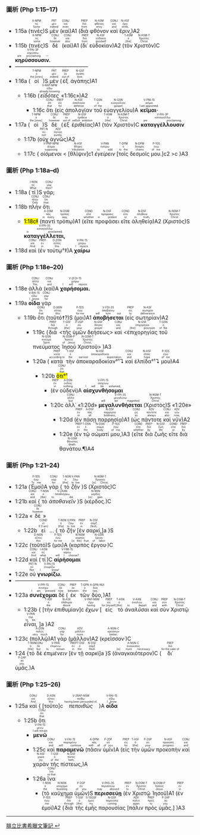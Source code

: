### 圖析 (Php 1:15–17)
- <rt>1:15a</rt> (<RUBY><ruby><ruby>τινὲς<rt>Some</rt></ruby><rt>τις</rt></ruby><rt>X-NPM</rt></RUBY>)S <RUBY><ruby><ruby>μὲν<rt>indeed</rt></ruby><rt>μέν</rt></ruby><rt>PRT</rt></RUBY> (<RUBY><ruby><ruby>καὶ<rt>even</rt></ruby><rt>καί</rt></ruby><rt>CONJ</rt></RUBY>)A1 (<RUBY><ruby><ruby>διὰ<rt>from</rt></ruby><rt>διά</rt></ruby><rt>PREP</rt></RUBY> <RUBY><ruby><ruby>φθόνον<rt>envy</rt></ruby><rt>φθόνος</rt></ruby><rt>N-ASM</rt></RUBY> <RUBY><ruby><ruby>καὶ<rt>and</rt></ruby><rt>καί</rt></ruby><rt>CONJ</rt></RUBY> <RUBY><ruby><ruby>ἔριν,<rt>strife,</rt></ruby><rt>ἔρις</rt></ruby><rt>N-ASF</rt></RUBY>)A2 
- <rt>1:15b</rt> (<RUBY><ruby><ruby>τινὲς<rt>some</rt></ruby><rt>τις</rt></ruby><rt>X-NPM</rt></RUBY>)S <RUBY><ruby><ruby>δὲ<rt>however</rt></ruby><rt>δέ</rt></ruby><rt>CONJ</rt></RUBY> (<RUBY><ruby><ruby>καὶ<rt>also</rt></ruby><rt>καί</rt></ruby><rt>CONJ</rt></RUBY>)A1 (<RUBY><ruby><ruby>δι᾽<rt>from</rt></ruby><rt>διά</rt></ruby><rt>PREP</rt></RUBY> <RUBY><ruby><ruby>εὐδοκίαν<rt>goodwill</rt></ruby><rt>εὐδοκία</rt></ruby><rt>N-ASF</rt></RUBY>)A2 (<RUBY><ruby><ruby>τὸν<rt>[the]</rt></ruby><rt>ὁ</rt></ruby><rt>T-ASM</rt></RUBY> <RUBY><ruby><ruby>Χριστὸν<rt>Christ</rt></ruby><rt>Χριστός</rt></ruby><rt>N-ASM-T</rt></RUBY>)C <RUBY><ruby><ruby><strong>κηρύσσουσιν.</strong><rt>are proclaiming —</rt></ruby><rt>κηρύσσω</rt></ruby><rt>V-PAI-3P</rt></RUBY> 
- ——————————————
- <rt>1:16a</rt> (<RUBY><ruby><ruby>οἱ<rt>the [ones]</rt></ruby><rt>ὁ</rt></ruby><rt>T-NPM</rt></RUBY>)S <RUBY><ruby><ruby>μὲν<rt>indeed</rt></ruby><rt>μέν</rt></ruby><rt>PRT</rt></RUBY> (<RUBY><ruby><ruby>ἐξ<rt>out of</rt></ruby><rt>ἐκ</rt></ruby><rt>PREP</rt></RUBY> <RUBY><ruby><ruby>ἀγάπης<rt>love,</rt></ruby><rt>ἀγάπη</rt></ruby><rt>N-GSF</rt></RUBY>)A1 
	- <rt>1:16b</rt> (<RUBY><ruby><ruby><em>εἰδότες</em><rt>already knowing</rt></ruby><rt>εἴδω</rt></ruby><rt>V-RAP-NPM</rt></RUBY> «<rt>1:16c</rt>»)A2 
		- <rt>1:16c</rt> <RUBY><ruby><ruby>ὅτι<rt>that</rt></ruby><rt>ὅτι</rt></ruby><rt>CONJ</rt></RUBY> (<RUBY><ruby><ruby>εἰς<rt>for</rt></ruby><rt>εἰς</rt></ruby><rt>PREP</rt></RUBY> <RUBY><ruby><ruby>ἀπολογίαν<rt>defense</rt></ruby><rt>ἀπολογία</rt></ruby><rt>N-ASF</rt></RUBY> <RUBY><ruby><ruby>τοῦ<rt>of the</rt></ruby><rt>ὁ</rt></ruby><rt>T-GSN</rt></RUBY> <RUBY><ruby><ruby>εὐαγγελίου<rt>gospel</rt></ruby><rt>εὐαγγέλιον</rt></ruby><rt>N-GSN</rt></RUBY>)A <RUBY><ruby><ruby><strong>κεῖμαι·</strong><rt>I am appointed;</rt></ruby><rt>κεῖμαι</rt></ruby><rt>V-PNI-1S</rt></RUBY> 
- <rt>1:17a</rt> (<RUBY><ruby><ruby>οἱ<rt>the [ones]</rt></ruby><rt>ὁ</rt></ruby><rt>T-NPM</rt></RUBY>)S <RUBY><ruby><ruby>δὲ<rt>however</rt></ruby><rt>δέ</rt></ruby><rt>CONJ</rt></RUBY> (<RUBY><ruby><ruby>ἐξ<rt>out of</rt></ruby><rt>ἐκ</rt></ruby><rt>PREP</rt></RUBY> <RUBY><ruby><ruby>ἐριθείας<rt>selfish ambition</rt></ruby><rt>ἐριθεία</rt></ruby><rt>N-GSF</rt></RUBY>)A1 (<RUBY><ruby><ruby>τὸν<rt>[the]</rt></ruby><rt>ὁ</rt></ruby><rt>T-ASM</rt></RUBY> <RUBY><ruby><ruby>Χριστὸν<rt>Christ</rt></ruby><rt>Χριστός</rt></ruby><rt>N-ASM-T</rt></RUBY>)C <RUBY><ruby><ruby><strong>καταγγέλλουσιν</strong><rt>are proclaiming,</rt></ruby><rt>καταγγέλλω</rt></ruby><rt>V-PAI-3P</rt></RUBY> 
	- <rt>1:17b</rt> (<RUBY><ruby><ruby>οὐχ<rt>not</rt></ruby><rt>οὐ</rt></ruby><rt>PRT-N</rt></RUBY> <RUBY><ruby><ruby>ἁγνῶς<rt>purely,</rt></ruby><rt>ἁγνῶς</rt></ruby><rt>ADV</rt></RUBY>)A2
	- <rt>1:17c</rt> { <RUBY><ruby><ruby><em>οἰόμενοι</em><rt>supposing</rt></ruby><rt>οἴομαι</rt></ruby><rt>V-PNP-NPM</rt></RUBY> < <rt>[</rt><RUBY><ruby><ruby>θλῖψιν<rt>tribulation</rt></ruby><rt>θλῖψις</rt></ruby><rt>N-ASF</rt></RUBY><rt>]c1</rt> <RUBY><ruby><ruby><em>ἐγείρειν</em><rt>to add</rt></ruby><rt>ἐγείρω</rt></ruby><rt>V-PAN</rt></RUBY> <rt>[</rt><RUBY><ruby><ruby>τοῖς<rt>to the</rt></ruby><rt>ὁ</rt></ruby><rt>T-DPM</rt></RUBY> <RUBY><ruby><ruby>δεσμοῖς<rt>chains</rt></ruby><rt>δεσμός</rt></ruby><rt>N-DPM</rt></RUBY> <RUBY><ruby><ruby>μου.<rt>of me.</rt></ruby><rt>ἐγώ</rt></ruby><rt>P-1GS</rt></RUBY><rt>]c2</rt> >c }A3



### 圖析 (Php 1:18a–d)
- <rt>1:18a</rt> (<RUBY><ruby><ruby>τί<rt>What</rt></ruby><rt>τίς</rt></ruby><rt>I-NSN</rt></RUBY>)S <RUBY><ruby><ruby>γάρ;<rt>then?</rt></ruby><rt>γάρ</rt></ruby><rt>CONJ</rt></RUBY> 
- <rt>1:18b</rt> <RUBY><ruby><ruby>πλὴν<rt>Only</rt></ruby><rt>πλήν</rt></ruby><rt>CONJ</rt></RUBY> <RUBY><ruby><ruby>ὅτι<rt>that</rt></ruby><rt>ὅτι</rt></ruby><rt>CONJ</rt></RUBY> 
	- <rt><mark>1:18c‡</mark></rt> (<RUBY><ruby><ruby>παντὶ<rt>in every</rt></ruby><rt>πᾶς</rt></ruby><rt>A-DSM</rt></RUBY> <RUBY><ruby><ruby>τρόπῳ<rt>way,</rt></ruby><rt>τρόπος</rt></ruby><rt>N-DSM</rt></RUBY>)A1 (<RUBY><ruby><ruby>εἴτε<rt>whether</rt></ruby><rt>εἴτε</rt></ruby><rt>COND</rt></RUBY> <RUBY><ruby><ruby>προφάσει<rt>in pretext</rt></ruby><rt>πρόφασις</rt></ruby><rt>N-DSF</rt></RUBY> <RUBY><ruby><ruby>εἴτε<rt>or</rt></ruby><rt>εἴτε</rt></ruby><rt>COND</rt></RUBY> <RUBY><ruby><ruby>ἀληθείᾳ<rt>in truth,</rt></ruby><rt>ἀλήθεια</rt></ruby><rt>N-DSF</rt></RUBY>)A2 (<RUBY><ruby><ruby>Χριστὸς<rt>Christ</rt></ruby><rt>Χριστός</rt></ruby><rt>N-NSM-T</rt></RUBY>)S <RUBY><ruby><ruby><strong>καταγγέλλεται,</strong><rt>is proclaimed.</rt></ruby><rt>καταγγέλλω</rt></ruby><rt>V-PPI-3S</rt></RUBY> 
- <rt>1:18d</rt> <RUBY><ruby><ruby>καὶ<rt>And</rt></ruby><rt>καί</rt></ruby><rt>CONJ</rt></RUBY> (<RUBY><ruby><ruby>ἐν<rt>in</rt></ruby><rt>ἐν</rt></ruby><rt>PREP</rt></RUBY> <RUBY><ruby><ruby>τούτῳ°‡<rt>this</rt></ruby><rt>οὗτος</rt></ruby><rt>D-DSN</rt></RUBY>)A <RUBY><ruby><ruby><strong>χαίρω</strong><rt>I rejoice.</rt></ruby><rt>χαίρω</rt></ruby><rt>V-PAI-1S</rt></RUBY> 


### 圖析 (Php 1:18e–20)
- <rt>1:18e</rt> <RUBY><ruby><ruby>ἀλλὰ<rt>Yes,</rt></ruby><rt>ἀλλά</rt></ruby><rt>CONJ</rt></RUBY> (<RUBY><ruby><ruby>καὶ<rt>and</rt></ruby><rt>καί</rt></ruby><rt>CONJ</rt></RUBY>)A <RUBY><ruby><ruby><strong>χαρήσομαι.</strong><rt>I will rejoice.</rt></ruby><rt>χαίρω</rt></ruby><rt>V-2FOI-1S</rt></RUBY>
- <rt>1:19a</rt> <RUBY><ruby><ruby><strong>οἶδα</strong><rt>I know</rt></ruby><rt>εἴδω</rt></ruby><rt>V-RAI-1S</rt></RUBY> <RUBY><ruby><ruby>γὰρ<rt>for</rt></ruby><rt>γάρ</rt></ruby><rt>CONJ</rt></RUBY> 
	- <rt>1:19b</rt> <RUBY><ruby><ruby>ὅτι<rt>that</rt></ruby><rt>ὅτι</rt></ruby><rt>CONJ</rt></RUBY> (<RUBY><ruby><ruby>τοῦτό☨?<rt>this</rt></ruby><rt>οὗτος</rt></ruby><rt>D-NSN</rt></RUBY>)S (<RUBY><ruby><ruby>μοι<rt>for me</rt></ruby><rt>ἐγώ</rt></ruby><rt>P-1DS</rt></RUBY>)A1 <RUBY><ruby><ruby><strong>ἀποβήσεται</strong><rt>will turn out</rt></ruby><rt>ἀποβαίνω</rt></ruby><rt>V-FDI-3S</rt></RUBY> (<RUBY><ruby><ruby>εἰς<rt>to</rt></ruby><rt>εἰς</rt></ruby><rt>PREP</rt></RUBY> <RUBY><ruby><ruby>σωτηρίαν<rt>deliverance</rt></ruby><rt>σωτηρία</rt></ruby><rt>N-ASF</rt></RUBY>)A2 
		- <rt>1:19c</rt> (<RUBY><ruby><ruby>διὰ<rt>through</rt></ruby><rt>διά</rt></ruby><rt>PREP</rt></RUBY> <<RUBY><ruby><ruby>τῆς<rt>[the]</rt></ruby><rt>ὁ</rt></ruby><rt>T-GSF</rt></RUBY> <RUBY><ruby><ruby>ὑμῶν<rt>your</rt></ruby><rt>σύ</rt></ruby><rt>P-2GP</rt></RUBY> <RUBY><ruby><ruby>δεήσεως<rt>prayer</rt></ruby><rt>δέησις</rt></ruby><rt>N-GSF</rt></RUBY>> <RUBY><ruby><ruby>καὶ<rt>and</rt></ruby><rt>καί</rt></ruby><rt>CONJ</rt></RUBY> <<RUBY><ruby><ruby>ἐπιχορηγίας<rt>[the] provision</rt></ruby><rt>ἐπιχορηγία</rt></ruby><rt>N-GSF</rt></RUBY> <RUBY><ruby><ruby>τοῦ<rt>of the</rt></ruby><rt>ὁ</rt></ruby><rt>T-GSN</rt></RUBY> <RUBY><ruby><ruby>πνεύματος<rt>Spirit</rt></ruby><rt>πνεῦμα</rt></ruby><rt>N-GSN</rt></RUBY> <RUBY><ruby><ruby>Ἰησοῦ<rt>of Jesus</rt></ruby><rt>Ἰησοῦς</rt></ruby><rt>N-GSM-P</rt></RUBY> <RUBY><ruby><ruby>Χριστοῦ<rt>Christ,</rt></ruby><rt>Χριστός</rt></ruby><rt>N-GSM-T</rt></RUBY>> )A3
		-  <rt>1:20a</rt> (<RUBY><ruby><ruby>κατὰ<rt>according to</rt></ruby><rt>κατά</rt></ruby><rt>PREP</rt></RUBY> <RUBY><ruby><ruby>τὴν<rt>the</rt></ruby><rt>ὁ</rt></ruby><rt>T-ASF</rt></RUBY> <RUBY><ruby><ruby>ἀποκαραδοκίαν°¹↴<rt>earnest expectation</rt></ruby><rt>ἀποκαραδοκία</rt></ruby><rt>N-ASF</rt></RUBY> <RUBY><ruby><ruby>καὶ<rt>and</rt></ruby><rt>καί</rt></ruby><rt>CONJ</rt></RUBY> <RUBY><ruby><ruby>ἐλπίδα°¹↴<rt>hope</rt></ruby><rt>ἐλπίς</rt></ruby><rt>N-ASF</rt></RUBY> <RUBY><ruby><ruby>μου<rt>of me</rt></ruby><rt>ἐγώ</rt></ruby><rt>P-1GS</rt></RUBY>)A4 
			- <rt>1:20b</rt> <RUBY><ruby><ruby><mark>ὅτι°¹</mark><rt>that</rt></ruby><rt>ὅτι</rt></ruby><rt>CONJ</rt></RUBY> 
				- (<RUBY><ruby><ruby>ἐν<rt>in</rt></ruby><rt>ἐν</rt></ruby><rt>PREP</rt></RUBY> <RUBY><ruby><ruby>οὐδενὶ<rt>nothing</rt></ruby><rt>οὐδείς</rt></ruby><rt>A-DSN</rt></RUBY>)A <RUBY><ruby><ruby><strong>αἰσχυνθήσομαι</strong><rt>I will be ashamed,</rt></ruby><rt>αἰσχύνω</rt></ruby><rt>V-FPI-1S</rt></RUBY> 
				- <rt>1:20c</rt> <RUBY><ruby><ruby>ἀλλ᾽<rt>but</rt></ruby><rt>ἀλλά</rt></ruby><rt>CONJ</rt></RUBY> «<rt>1:20d</rt>» <RUBY><ruby><ruby><strong>μεγαλυνθήσεται</strong><rt>will be magnified</rt></ruby><rt>μεγαλύνω</rt></ruby><rt>V-FPI-3S</rt></RUBY> (<RUBY><ruby><ruby>Χριστὸς<rt>Christ</rt></ruby><rt>Χριστός</rt></ruby><rt>N-NSM-T</rt></RUBY>)S «<rt>1:20e</rt>» 
					- <rt>1:20d</rt> (<RUBY><ruby><ruby>ἐν<rt>in</rt></ruby><rt>ἐν</rt></ruby><rt>PREP</rt></RUBY> <RUBY><ruby><ruby>πάσῃ<rt>all</rt></ruby><rt>πᾶς</rt></ruby><rt>A-DSF</rt></RUBY> <RUBY><ruby><ruby>παρρησίᾳ<rt>boldness,</rt></ruby><rt>παρρησία</rt></ruby><rt>N-DSF</rt></RUBY>)A1 (<RUBY><ruby><ruby>ὡς<rt>as</rt></ruby><rt>ὡς</rt></ruby><rt>CONJ</rt></RUBY> <RUBY><ruby><ruby>πάντοτε<rt>always</rt></ruby><rt>πάντοτε</rt></ruby><rt>ADV</rt></RUBY> <RUBY><ruby><ruby>καὶ<rt>also</rt></ruby><rt>καί</rt></ruby><rt>CONJ</rt></RUBY> <RUBY><ruby><ruby>νῦν<rt>now,</rt></ruby><rt>νῦν</rt></ruby><rt>ADV</rt></RUBY>)A2 
					- <rt>1:20e</rt> (<RUBY><ruby><ruby>ἐν<rt>in</rt></ruby><rt>ἐν</rt></ruby><rt>PREP</rt></RUBY> <RUBY><ruby><ruby>τῷ<rt>the</rt></ruby><rt>ὁ</rt></ruby><rt>T-DSN</rt></RUBY> <RUBY><ruby><ruby>σώματί<rt>body</rt></ruby><rt>σῶμα</rt></ruby><rt>N-DSN</rt></RUBY> <RUBY><ruby><ruby>μου,<rt>of me,</rt></ruby><rt>ἐγώ</rt></ruby><rt>P-1GS</rt></RUBY>)A3 (<RUBY><ruby><ruby>εἴτε<rt>whether</rt></ruby><rt>εἴτε</rt></ruby><rt>COND</rt></RUBY> <RUBY><ruby><ruby>διὰ<rt>by</rt></ruby><rt>διά</rt></ruby><rt>PREP</rt></RUBY> <RUBY><ruby><ruby>ζωῆς<rt>life</rt></ruby><rt>ζωή</rt></ruby><rt>N-GSF</rt></RUBY> <RUBY><ruby><ruby>εἴτε<rt>or</rt></ruby><rt>εἴτε</rt></ruby><rt>COND</rt></RUBY> <RUBY><ruby><ruby>διὰ<rt>by</rt></ruby><rt>διά</rt></ruby><rt>PREP</rt></RUBY> <RUBY><ruby><ruby>θανάτου.¶<rt>death.</rt></ruby><rt>θάνατος</rt></ruby><rt>N-GSM</rt></RUBY>)A4 


### 圖析 (Php 1:21–24)
- <rt>1:21a</rt> (<RUBY><ruby><ruby>Ἐμοὶ<rt>To me</rt></ruby><rt>ἐγώ</rt></ruby><rt>P-1DS</rt></RUBY>)A <RUBY><ruby><ruby>γὰρ<rt>for</rt></ruby><rt>γάρ</rt></ruby><rt>CONJ</rt></RUBY> { <RUBY><ruby><ruby>τὸ<rt>[the]</rt></ruby><rt>ὁ</rt></ruby><rt>T-NSN</rt></RUBY> <RUBY><ruby><ruby><em>ζῆν</em><rt>to live</rt></ruby><rt>ζάω</rt></ruby><rt>V-PAN</rt></RUBY> }S (<RUBY><ruby><ruby>Χριστὸς<rt>[is] Christ,</rt></ruby><rt>Χριστός</rt></ruby><rt>N-NSM-T</rt></RUBY>)C 
- <rt>1:21b</rt> <RUBY><ruby><ruby>καὶ<rt>and</rt></ruby><rt>καί</rt></ruby><rt>CONJ</rt></RUBY> { <RUBY><ruby><ruby>τὸ<rt>[the]</rt></ruby><rt>ὁ</rt></ruby><rt>T-NSN</rt></RUBY> <RUBY><ruby><ruby><em>ἀποθανεῖν</em><rt>to die</rt></ruby><rt>ἀποθνήσκω</rt></ruby><rt>V-2AAN</rt></RUBY> }S (<RUBY><ruby><ruby>κέρδος.<rt>[is] gain.</rt></ruby><rt>κέρδος</rt></ruby><rt>N-NSN</rt></RUBY>)C 
- <rt>1:22a</rt> «<RUBY><ruby><ruby>δὲ<rt>however</rt></ruby><rt>δέ</rt></ruby><rt>CONJ</rt></RUBY>»
	- <rt>1:22b</rt> <RUBY><ruby><ruby>εἰ<rt>If [I am]</rt></ruby><rt>εἰ</rt></ruby><rt>COND</rt></RUBY> ... { <RUBY><ruby><ruby>τὸ<rt>[the]</rt></ruby><rt>ὁ</rt></ruby><rt>T-NSN</rt></RUBY> <RUBY><ruby><ruby><em>ζῆν</em><rt>to live</rt></ruby><rt>ζάω</rt></ruby><rt>V-PAN</rt></RUBY> <rt>[</rt><RUBY><ruby><ruby>ἐν<rt>in</rt></ruby><rt>ἐν</rt></ruby><rt>PREP</rt></RUBY> <RUBY><ruby><ruby>σαρκί,<rt>flesh,</rt></ruby><rt>σάρξ</rt></ruby><rt>N-DSF</rt></RUBY><rt>]a</rt> }S
- <rt>1:22c</rt> (<RUBY><ruby><ruby>τοῦτό<rt>this</rt></ruby><rt>οὗτος</rt></ruby><rt>D-NSN</rt></RUBY>)S (<RUBY><ruby><ruby>μοι<rt>for me</rt></ruby><rt>ἐγώ</rt></ruby><rt>P-1DS</rt></RUBY>)A (<RUBY><ruby><ruby>καρπὸς<rt>[is the] fruit</rt></ruby><rt>καρπός</rt></ruby><rt>N-NSM</rt></RUBY> <RUBY><ruby><ruby>ἔργου·<rt>of labor.</rt></ruby><rt>ἔργον</rt></ruby><rt>N-GSN</rt></RUBY>)C 
- <rt>1:22d</rt> <RUBY><ruby><ruby>καὶ<rt>And</rt></ruby><rt>καί</rt></ruby><rt>CONJ</rt></RUBY> (<RUBY><ruby><ruby>τί<rt>what</rt></ruby><rt>τίς</rt></ruby><rt>I-ASN</rt></RUBY>)C <RUBY><ruby><ruby><strong>αἱρήσομαι</strong><rt>will I choose?</rt></ruby><rt>αἱρέω</rt></ruby><rt>V-FMI-1S</rt></RUBY> 
- <rt>1:22e</rt> <RUBY><ruby><ruby>οὐ<rt>Not</rt></ruby><rt>οὐ</rt></ruby><rt>PRT-N</rt></RUBY> <RUBY><ruby><ruby><strong>γνωρίζω.</strong><rt>I know!</rt></ruby><rt>γνωρίζω</rt></ruby><rt>V-PAI-1S</rt></RUBY> 
- ——————————————
- <rt>1:23a</rt> <RUBY><ruby><ruby><strong>συνέχομαι</strong><rt>I am pressed</rt></ruby><rt>συνέχω</rt></ruby><rt>V-PPI-1S</rt></RUBY> <RUBY><ruby><ruby>δὲ<rt>now</rt></ruby><rt>δέ</rt></ruby><rt>CONJ</rt></RUBY> (<RUBY><ruby><ruby>ἐκ<rt>between</rt></ruby><rt>ἐκ</rt></ruby><rt>PREP</rt></RUBY> <RUBY><ruby><ruby>τῶν<rt>the</rt></ruby><rt>ὁ</rt></ruby><rt>T-GPN</rt></RUBY> <RUBY><ruby><ruby>δύο,<rt>two,</rt></ruby><rt>δύο</rt></ruby><rt>A-GPN-NUI</rt></RUBY>)A1
	- <rt>1:23b</rt> { <rt>[</rt><RUBY><ruby><ruby>τὴν<rt>the</rt></ruby><rt>ὁ</rt></ruby><rt>T-ASF</rt></RUBY> <RUBY><ruby><ruby>ἐπιθυμίαν<rt>desire</rt></ruby><rt>ἐπιθυμία</rt></ruby><rt>N-ASF</rt></RUBY><rt>]c</rt> <RUBY><ruby><ruby><em>ἔχων</em><rt>having</rt></ruby><rt>ἔχω</rt></ruby><rt>V-PAP-NSM</rt></RUBY> <rt>[</rt><RUBY><ruby><ruby>εἰς<rt>for [myself]</rt></ruby><rt>εἰς</rt></ruby><rt>PREP</rt></RUBY> <RUBY><ruby><ruby>τὸ<rt>[the]</rt></ruby><rt>ὁ</rt></ruby><rt>T-ASN</rt></RUBY> <RUBY><ruby><ruby><em>ἀναλῦσαι</em><rt>to depart</rt></ruby><rt>ἀναλύω</rt></ruby><rt>V-AAN</rt></RUBY> <RUBY><ruby><ruby>καὶ<rt>and</rt></ruby><rt>καί</rt></ruby><rt>CONJ</rt></RUBY> <RUBY><ruby><ruby>σὺν<rt>with</rt></ruby><rt>σύν</rt></ruby><rt>PREP</rt></RUBY> <RUBY><ruby><ruby>Χριστῷ<rt>Christ</rt></ruby><rt>Χριστός</rt></ruby><rt>N-DSM-T</rt></RUBY> <RUBY><ruby><ruby><em>εἶναι,</em><rt>to be,</rt></ruby><rt>εἰμί</rt></ruby><rt>V-PAN</rt></RUBY> <rt>]a</rt> }A2
- <rt>1:23c</rt> (<RUBY><ruby><ruby>πολλῷ<rt>very much</rt></ruby><rt>πολύς</rt></ruby><rt>A-DSN</rt></RUBY>)A1 <RUBY><ruby><ruby>γὰρ<rt>for</rt></ruby><rt>γάρ</rt></ruby><rt>CONJ</rt></RUBY> (<RUBY><ruby><ruby>μᾶλλον<rt>more</rt></ruby><rt>μᾶλλον</rt></ruby><rt>ADV</rt></RUBY>)A2 (<RUBY><ruby><ruby>κρεῖσσον·<rt>better;</rt></ruby><rt>κρείσσων</rt></ruby><rt>A-NSN-C</rt></RUBY>)C 
- <rt>1:24</rt> {<RUBY><ruby><ruby>τὸ<rt>[the]</rt></ruby><rt>ὁ</rt></ruby><rt>T-NSN</rt></RUBY> <RUBY><ruby><ruby>δὲ<rt>but</rt></ruby><rt>δέ</rt></ruby><rt>CONJ</rt></RUBY> <RUBY><ruby><ruby><em>ἐπιμένειν</em><rt>to remain</rt></ruby><rt>ἐπιμένω</rt></ruby><rt>V-PAN</rt></RUBY> <rt>[</rt><RUBY><ruby><ruby>ἐν<rt>in</rt></ruby><rt>ἐν</rt></ruby><rt>PREP</rt></RUBY> <RUBY><ruby><ruby>τῇ<rt>the</rt></ruby><rt>ὁ</rt></ruby><rt>T-DSF</rt></RUBY> <RUBY><ruby><ruby>σαρκὶ<rt>flesh</rt></ruby><rt>σάρξ</rt></ruby><rt>N-DSF</rt></RUBY><rt>]a</rt> }S (<RUBY><ruby><ruby>ἀναγκαιότερον<rt>[is] more necessary</rt></ruby><rt>ἀναγκαῖος</rt></ruby><rt>A-NSN-C</rt></RUBY>)C (<RUBY><ruby><ruby>δι᾽<rt>for the sake of</rt></ruby><rt>διά</rt></ruby><rt>PREP</rt></RUBY> <RUBY><ruby><ruby>ὑμᾶς.<rt>you.</rt></ruby><rt>σύ</rt></ruby><rt>P-2AP</rt></RUBY>)A 



### 圖析 (Php 1:25–26)
- <rt>1:25a</rt> <RUBY><ruby><ruby>καὶ<rt>And</rt></ruby><rt>καί</rt></ruby><rt>CONJ</rt></RUBY> { <rt>[</rt><RUBY><ruby><ruby>τοῦτο<rt>this</rt></ruby><rt>οὗτος</rt></ruby><rt>D-ASN</rt></RUBY><rt>]c</rt> <RUBY><ruby><ruby><em>πεποιθὼς</em><rt>having been persuaded of,</rt></ruby><rt>πείθω</rt></ruby><rt>V-2RAP-NSM</rt></RUBY> }A <RUBY><ruby><ruby><strong>οἶδα</strong><rt>I know</rt></ruby><rt>εἴδω</rt></ruby><rt>V-RAI-1S</rt></RUBY> 
	- <rt>1:25b</rt> <RUBY><ruby><ruby>ὅτι<rt>that</rt></ruby><rt>ὅτι</rt></ruby><rt>CONJ</rt></RUBY> 
		- <RUBY><ruby><ruby><strong>μενῶ</strong><rt>I will remain</rt></ruby><rt>μένω</rt></ruby><rt>V-FAI-1S</rt></RUBY> 
		- <rt>1:25c</rt> <RUBY><ruby><ruby>καὶ<rt>and</rt></ruby><rt>καί</rt></ruby><rt>CONJ</rt></RUBY> <RUBY><ruby><ruby><strong>παραμενῶ</strong><rt>will continue</rt></ruby><rt>παραμένω</rt></ruby><rt>V-FAI-1S</rt></RUBY> (<RUBY><ruby><ruby>πᾶσιν<rt>with all</rt></ruby><rt>πᾶς</rt></ruby><rt>A-DPM</rt></RUBY> <RUBY><ruby><ruby>ὑμῖν<rt>of you</rt></ruby><rt>σύ</rt></ruby><rt>P-2DP</rt></RUBY>)A (<RUBY><ruby><ruby>εἰς<rt>for</rt></ruby><rt>εἰς</rt></ruby><rt>PREP</rt></RUBY> <RUBY><ruby><ruby>τὴν<rt>[the]</rt></ruby><rt>ὁ</rt></ruby><rt>T-ASF</rt></RUBY> <RUBY><ruby><ruby>ὑμῶν<rt>your</rt></ruby><rt>σύ</rt></ruby><rt>P-2GP</rt></RUBY> <RUBY><ruby><ruby>προκοπὴν<rt>progress</rt></ruby><rt>προκοπή</rt></ruby><rt>N-ASF</rt></RUBY> <RUBY><ruby><ruby>καὶ<rt>and</rt></ruby><rt>καί</rt></ruby><rt>CONJ</rt></RUBY> <RUBY><ruby><ruby>χαρὰν<rt>joy</rt></ruby><rt>χαρά</rt></ruby><rt>N-ASF</rt></RUBY> <RUBY><ruby><ruby>τῆς<rt>of the</rt></ruby><rt>ὁ</rt></ruby><rt>T-GSF</rt></RUBY> <RUBY><ruby><ruby>πίστεως,<rt>faith,</rt></ruby><rt>πίστις</rt></ruby><rt>N-GSF</rt></RUBY>)A
		- <rt>1:26a</rt> <RUBY><ruby><ruby>ἵνα<rt>so that</rt></ruby><rt>ἵνα</rt></ruby><rt>CONJ</rt></RUBY> 
			- (<RUBY><ruby><ruby>τὸ<rt>the</rt></ruby><rt>ὁ</rt></ruby><rt>T-NSN</rt></RUBY> <RUBY><ruby><ruby>καύχημα<rt>boasting</rt></ruby><rt>καύχημα</rt></ruby><rt>N-NSN</rt></RUBY> <RUBY><ruby><ruby>ὑμῶν<rt>of you</rt></ruby><rt>σύ</rt></ruby><rt>P-2GP</rt></RUBY>)S <RUBY><ruby><ruby><strong>περισσεύῃ</strong><rt>may abound</rt></ruby><rt>περισσεύω</rt></ruby><rt>V-PAS-3S</rt></RUBY> (<RUBY><ruby><ruby>ἐν<rt>to</rt></ruby><rt>ἐν</rt></ruby><rt>PREP</rt></RUBY> <RUBY><ruby><ruby>Χριστῷ<rt>Christ</rt></ruby><rt>Χριστός</rt></ruby><rt>N-DSM-T</rt></RUBY> <RUBY><ruby><ruby>Ἰησοῦ<rt>Jesus</rt></ruby><rt>Ἰησοῦς</rt></ruby><rt>N-DSM-P</rt></RUBY>)A1 (<RUBY><ruby><ruby>ἐν<rt>in</rt></ruby><rt>ἐν</rt></ruby><rt>PREP</rt></RUBY> <RUBY><ruby><ruby>ἐμοὶ<rt>me</rt></ruby><rt>ἐγώ</rt></ruby><rt>P-1DS</rt></RUBY>)A2 (<RUBY><ruby><ruby>διὰ<rt>through</rt></ruby><rt>διά</rt></ruby><rt>PREP</rt></RUBY> <RUBY><ruby><ruby>τῆς<rt>[the]</rt></ruby><rt>ὁ</rt></ruby><rt>T-GSF</rt></RUBY> <RUBY><ruby><ruby>ἐμῆς<rt>my</rt></ruby><rt>ἐμός</rt></ruby><rt>S-1SGSF</rt></RUBY> <RUBY><ruby><ruby>παρουσίας<rt>coming</rt></ruby><rt>παρουσία</rt></ruby><rt>N-GSF</rt></RUBY> <rt>[</rt><RUBY><ruby><ruby>πάλιν<rt>again</rt></ruby><rt>πάλιν</rt></ruby><rt>ADV</rt></RUBY> <RUBY><ruby><ruby>πρὸς<rt>to</rt></ruby><rt>πρός</rt></ruby><rt>PREP</rt></RUBY> <RUBY><ruby><ruby>ὑμᾶς.<rt>you.</rt></ruby><rt>σύ</rt></ruby><rt>P-2AP</rt></RUBY><rt>]</rt> )A3





---
[腓立比書希臘文筆記  ↵](Philippians-Notes.md)